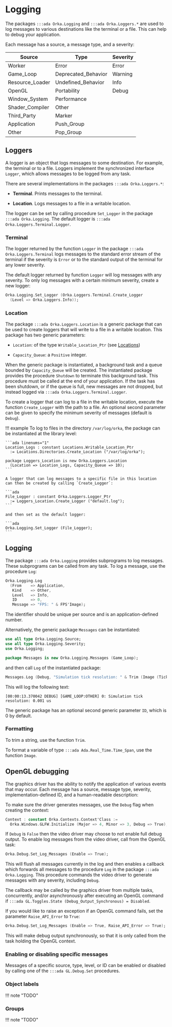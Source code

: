 # Logging

The packages `:::ada Orka.Logging` and `:::ada Orka.Loggers.*` are used
to log messages to various destinations like the terminal or a file. This
can help to debug your application.

Each message has a source, a message type, and a severity:

| Source           | Type                 | Severity     |
|------------------|----------------------|--------------|
| Worker           | Error                | Error        |
| Game\_Loop       | Deprecated\_Behavior | Warning      |
| Resource\_Loader | Undefined\_Behavior  | Info         |
| OpenGL           | Portability          | Debug        |
| Window\_System   | Performance          |              |
| Shader\_Compiler | Other                |              |
| Third\_Party     | Marker               |              |
| Application      | Push\_Group          |              |
| Other            | Pop\_Group           |              |

## Loggers

A logger is an object that logs messages to some destination. For example,
the terminal or to a file. Loggers implement the synchronized interface
`Logger`, which allows messages to be logged from any task.

There are several implementations in the packages `:::ada Orka.Loggers.*`:

- **Terminal**. Prints messages to the terminal.

- **Location**. Logs messages to a file in a writable location.

The logger can be set by calling procedure `Set_Logger` in the package
`:::ada Orka.Logging`. The default logger is `:::ada Orka.Loggers.Terminal.Logger`.

### Terminal

The logger returned by the function `Logger` in the package
`:::ada Orka.Loggers.Terminal` logs messages to the standard error stream
of the terminal if the severity is `Error` or to the standard output of
the terminal for any lower severity.

The default logger returned by function `Logger` will log messages with
any severity. To only log messages with a certain minimum severity, create
a new logger:

```ada
Orka.Logging.Set_Logger (Orka.Loggers.Terminal.Create_Logger
  (Level => Orka.Loggers.Info));
```

### Location

The package `:::ada Orka.Loggers.Location` is a generic package that can be
used to create loggers that will write to a file in a writable location.
This package has two generic parameters:

- `Location`: of the type `Writable_Location_Ptr` (see [Locations][url-locations])

- `Capacity_Queue`: a `Positive` integer.

When the generic package is instantiated, a background task and a queue
bounded by `Capacity_Queue` will be created. The instantiated package
provides the procedure `Shutdown` to terminate this background task.
This procedure must be called at the end of your application. If the
task has been shutdown, or if the queue is full, new messages are not
dropped, but instead logged via `:::ada Orka.Loggers.Terminal.Logger`.

To create a logger that can log to a file in the writable location, execute
the function `Create_Logger` with the path to a file. An optional second
parameter can be given to specify the minimum severity of messages
(default is `Debug`).

!!! example
    To log to files in the directory `/var/log/orka`, the package can be
    instantiated at the library level:

    ```ada linenums="1"
    Location_Logs : constant Locations.Writable_Location_Ptr
      := Locations.Directories.Create_Location ("/var/log/orka");

    package Loggers_Location is new Orka.Loggers.Location
      (Location => Location_Logs, Capacity_Queue => 10);
    ```

    A logger that can log messages to a specific file in this location
    can then be created by calling `Create_Logger`:

    ```ada
    File_Logger : constant Orka.Loggers.Logger_Ptr
      := Loggers_Location.Create_Logger ("default.log");
    ```

    and then set as the default logger:

    ```ada
    Orka.Logging.Set_Logger (File_Logger);
    ```

## Logging

The package `:::ada Orka.Logging` provides subprograms to log messages.
These subprograms can be called from any task. To log a message, use the
procedure `Log`:

```ada
Orka.Logging.Log
  (From    => Application,
   Kind    => Other,
   Level   => Info,
   ID      => 0,
   Message => "FPS: " & FPS'Image);
```

The identifier should be unique per source and is an application-defined
number.

Alternatively, the generic package `Messages` can be instantiated:

```ada
use all type Orka.Logging.Source;
use all type Orka.Logging.Severity;
use Orka.Logging;

package Messages is new Orka.Logging.Messages (Game_Loop);
```

and then call `Log` of the instantiated package:

```ada
Messages.Log (Debug, "Simulation tick resolution: " & Trim (Image (Tick)));
```

This will log the following text:

`[00:00:13.370042 DEBUG] [GAME_LOOP:OTHER] 0: Simulation tick resolution: 0.001 us`

The generic package has an optional second generic parameter `ID`, which
is 0 by default.

### Formatting

To trim a string, use the function `Trim`.

To format a variable of type `:::ada Ada.Real_Time.Time_Span`, use the
function `Image`.

## OpenGL debugging

The graphics driver has the ability to notify the application of various
events that may occur. Each message has a source, message type, severity,
implementation-defined ID, and a human-readable description:

To make sure the driver generates messages, use the `Debug` flag when
creating the context:

```ada
Context : constant Orka.Contexts.Context'Class :=
  Orka.Windows.GLFW.Initialize (Major => 4, Minor => 3, Debug => True);
```

If `Debug` is `False` then the video driver may choose to not enable
full debug output.
To enable log messages from the video driver, call from the OpenGL task:

```ada
Orka.Debug.Set_Log_Messages (Enable => True);
```

This will flush all messages currently in the log and then
enables a callback which forwards all messages to the procedure `Log` in the
package `:::ada Orka.Logging`. This procedure commands the video driver
to generate messages with any severity, including `Debug`.

The callback may be called by the graphics driver from multiple tasks,
concurrently, and/or asynchronously after executing an OpenGL command
if `:::ada GL.Toggles.State (Debug_Output_Synchronous) = Disabled`.

If you would like to raise an exception if an OpenGL command fails, set
the parameter `Raise_API_Error` to `True`:

```ada
Orka.Debug.Set_Log_Messages (Enable => True, Raise_API_Error => True);
```

This will make debug output synchronously, so that it is only called
from the task holding the OpenGL context.

### Enabling or disabling specific messages

Messages of a specific source, type, level, or ID can be enabled or
disabled by calling one of the `:::ada GL.Debug.Set` procedures.

### Object labels

!!! note "TODO"

### Groups

!!! note "TODO"

  [url-locations]: /resources/locations
